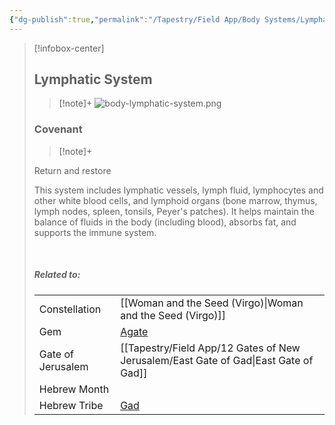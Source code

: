 ```yaml
---
{"dg-publish":true,"permalink":"/Tapestry/Field App/Body Systems/Lymphatic System/","title":"Lymphatic System","tags":["covenants/body/systems"],"dgHomeLink":true,"dgEnableSearch":true}
---
```


> [!infobox-center] 
> ## Lymphatic System
> > [!note]+
> ![body-lymphatic-system.png](/img/user/File%20Vault/Field%20App/body-systems/body-lymphatic-system.png)
>  ### Covenant
>> [!note]+ 
>  <p class="note first">Return and restore</p>
><p class="note second"> This system includes lymphatic vessels, lymph fluid, lymphocytes and other white blood cells, and lymphoid organs (bone marrow, thymus, lymph nodes, spleen, tonsils, Peyer's patches). It helps maintain the balance of fluids in the body (including blood), absorbs fat, and supports the immune system.</p>
> <br>
> 
> ##### Related to:
> <p class="note first" p style="margin-bottom: 16px;">
><p class="note third">
>
> |             |        |
> | --- | --- |
> | Constellation | [[Woman and the Seed (Virgo)\|Woman and the Seed (Virgo)]]                              |
> | Gem    | <a href="agate" data-href="agate" class="internal-link">Agate</a> |
> | Gate of Jerusalem  | [[Tapestry/Field App/12 Gates of New Jerusalem/East Gate of Gad\|East Gate of Gad]]                                         |
> |   Hebrew Month   |                                   |
> | Hebrew Tribe | <a href="Tribe of Gad" data-href="Tribe of Gad" class="internal-link">Gad</a>